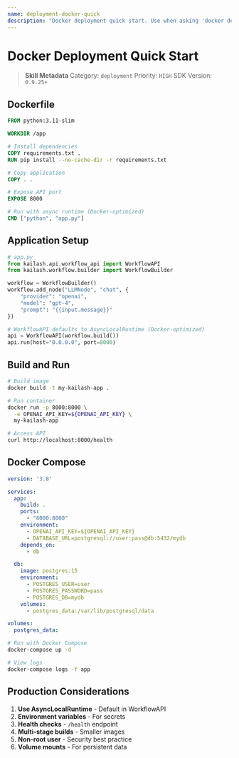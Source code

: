 ```yaml
---
name: deployment-docker-quick
description: "Docker deployment quick start. Use when asking 'docker deployment', 'containerize kailash', or 'docker setup'."
---
```


# Docker Deployment Quick Start

> **Skill Metadata**
> Category: `deployment`
> Priority: `HIGH`
> SDK Version: `0.9.25+`

## Dockerfile

```dockerfile
FROM python:3.11-slim

WORKDIR /app

# Install dependencies
COPY requirements.txt .
RUN pip install --no-cache-dir -r requirements.txt

# Copy application
COPY . .

# Expose API port
EXPOSE 8000

# Run with async runtime (Docker-optimized)
CMD ["python", "app.py"]
```

## Application Setup

```python
# app.py
from kailash.api.workflow_api import WorkflowAPI
from kailash.workflow.builder import WorkflowBuilder

workflow = WorkflowBuilder()
workflow.add_node("LLMNode", "chat", {
    "provider": "openai",
    "model": "gpt-4",
    "prompt": "{{input.message}}"
})

# WorkflowAPI defaults to AsyncLocalRuntime (Docker-optimized)
api = WorkflowAPI(workflow.build())
api.run(host="0.0.0.0", port=8000)
```

## Build and Run

```bash
# Build image
docker build -t my-kailash-app .

# Run container
docker run -p 8000:8000 \
  -e OPENAI_API_KEY=${OPENAI_API_KEY} \
  my-kailash-app

# Access API
curl http://localhost:8000/health
```

## Docker Compose

```yaml
version: '3.8'

services:
  app:
    build: .
    ports:
      - "8000:8000"
    environment:
      - OPENAI_API_KEY=${OPENAI_API_KEY}
      - DATABASE_URL=postgresql://user:pass@db:5432/mydb
    depends_on:
      - db

  db:
    image: postgres:15
    environment:
      - POSTGRES_USER=user
      - POSTGRES_PASSWORD=pass
      - POSTGRES_DB=mydb
    volumes:
      - postgres_data:/var/lib/postgresql/data

volumes:
  postgres_data:
```

```bash
# Run with Docker Compose
docker-compose up -d

# View logs
docker-compose logs -f app
```

## Production Considerations

1. **Use AsyncLocalRuntime** - Default in WorkflowAPI
2. **Environment variables** - For secrets
3. **Health checks** - `/health` endpoint
4. **Multi-stage builds** - Smaller images
5. **Non-root user** - Security best practice
6. **Volume mounts** - For persistent data

<!-- Trigger Keywords: docker deployment, containerize kailash, docker setup, kailash docker -->
